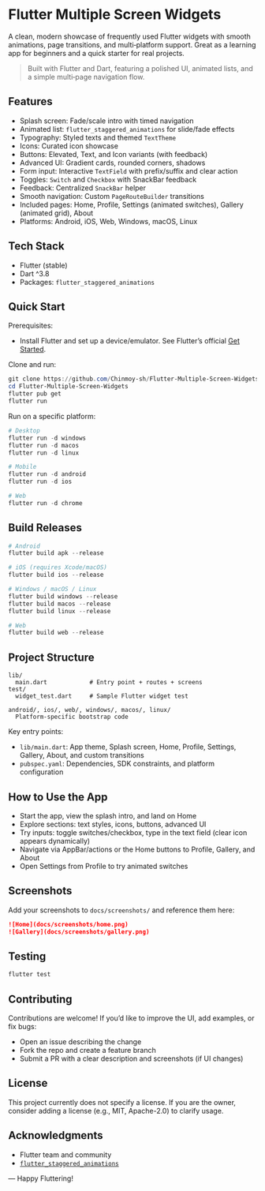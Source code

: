 # Flutter Multiple Screen Widgets

A clean, modern showcase of frequently used Flutter widgets with smooth animations, page transitions, and multi‑platform support. Great as a learning app for beginners and a quick starter for real projects.

> Built with Flutter and Dart, featuring a polished UI, animated lists, and a simple multi‑page navigation flow.

## Features

- Splash screen: Fade/scale intro with timed navigation
- Animated list: `flutter_staggered_animations` for slide/fade effects
- Typography: Styled texts and themed `TextTheme`
- Icons: Curated icon showcase
- Buttons: Elevated, Text, and Icon variants (with feedback)
- Advanced UI: Gradient cards, rounded corners, shadows
- Form input: Interactive `TextField` with prefix/suffix and clear action
- Toggles: `Switch` and `Checkbox` with SnackBar feedback
- Feedback: Centralized `SnackBar` helper
- Smooth navigation: Custom `PageRouteBuilder` transitions
- Included pages: Home, Profile, Settings (animated switches), Gallery (animated grid), About
- Platforms: Android, iOS, Web, Windows, macOS, Linux

## Tech Stack

- Flutter (stable)
- Dart ^3.8
- Packages: `flutter_staggered_animations`

## Quick Start

Prerequisites:

- Install Flutter and set up a device/emulator. See Flutter’s official [Get Started](https://docs.flutter.dev/get-started/install).

Clone and run:

```powershell
git clone https://github.com/Chinmoy-sh/Flutter-Multiple-Screen-Widgets.git
cd Flutter-Multiple-Screen-Widgets
flutter pub get
flutter run
```

Run on a specific platform:

```powershell
# Desktop
flutter run -d windows
flutter run -d macos
flutter run -d linux

# Mobile
flutter run -d android
flutter run -d ios

# Web
flutter run -d chrome
```

## Build Releases

```powershell
# Android
flutter build apk --release

# iOS (requires Xcode/macOS)
flutter build ios --release

# Windows / macOS / Linux
flutter build windows --release
flutter build macos --release
flutter build linux --release

# Web
flutter build web --release
```

## Project Structure

```text
lib/
  main.dart            # Entry point + routes + screens
test/
  widget_test.dart     # Sample Flutter widget test

android/, ios/, web/, windows/, macos/, linux/
  Platform-specific bootstrap code
```

Key entry points:

- `lib/main.dart`: App theme, Splash screen, Home, Profile, Settings, Gallery, About, and custom transitions
- `pubspec.yaml`: Dependencies, SDK constraints, and platform configuration

## How to Use the App

- Start the app, view the splash intro, and land on Home
- Explore sections: text styles, icons, buttons, advanced UI
- Try inputs: toggle switches/checkbox, type in the text field (clear icon appears dynamically)
- Navigate via AppBar/actions or the Home buttons to Profile, Gallery, and About
- Open Settings from Profile to try animated switches

## Screenshots

Add your screenshots to `docs/screenshots/` and reference them here:

```markdown
![Home](docs/screenshots/home.png)
![Gallery](docs/screenshots/gallery.png)
```

## Testing

```powershell
flutter test
```

## Contributing

Contributions are welcome! If you’d like to improve the UI, add examples, or fix bugs:

- Open an issue describing the change
- Fork the repo and create a feature branch
- Submit a PR with a clear description and screenshots (if UI changes)

## License

This project currently does not specify a license. If you are the owner, consider adding a license (e.g., MIT, Apache-2.0) to clarify usage.

## Acknowledgments

- Flutter team and community
- [`flutter_staggered_animations`](https://pub.dev/packages/flutter_staggered_animations)

— Happy Fluttering!

